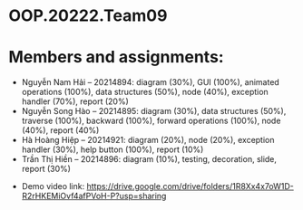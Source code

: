 # OOP.20222.Team09
# Members and assignments:
+ Nguyễn Nam Hải – 20214894: diagram (30%), GUI (100%), animated operations (100%), data structures (50%), node (40%), exception handler (70%), report (20%)
+ Nguyễn Song Hào – 20214895: diagram (30%), data structures (50%), traverse (100%), backward (100%), forward operations (100%), node (40%), report (40%)
+ Hà Hoàng Hiệp – 20214921: diagram (20%), node (20%), exception handler (30%), help button (100%), report (10%)
+ Trần Thị Hiền – 20214896: diagram (10%), testing, decoration, slide, report (30%)
* Demo video link: https://drive.google.com/drive/folders/1R8Xx4x7oW1D-R2rHKEMiOvf4afPVoH-P?usp=sharing